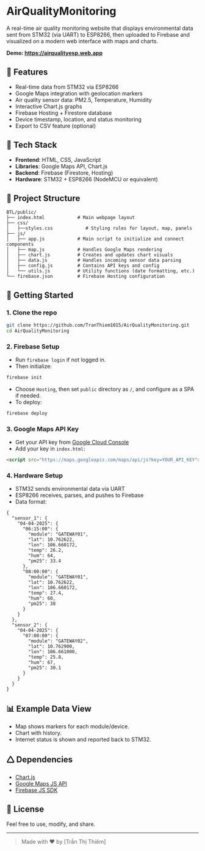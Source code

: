 # AirQualityMonitoring
A real-time air quality monitoring website that displays environmental data sent from STM32 (via UART) to ESP8266, then uploaded to Firebase and visualized on a modern web interface with maps and charts.

**Demo: https://airqualityesp.web.app**

## 📡 Features
- Real-time data from STM32 via ESP8266
- Google Maps integration with geolocation markers
- Air quality sensor data: PM2.5, Temperature, Humidity
- Interactive Chart.js graphs
- Firebase Hosting + Firestore database
- Device timestamp, location, and status monitoring
- Export to CSV feature (optional)

## 🧹 Tech Stack
- **Frontend**: HTML, CSS, JavaScript
- **Libraries**: Google Maps API, Chart.js
- **Backend**: Firebase (Firestore, Hosting)
- **Hardware**: STM32 + ESP8266 (NodeMCU or equivalent)

## 📁 Project Structure

```
BTL/public/
├── index.html            # Main webpage layout
├── css/
│   ├──styles.css            # Styling rules for layout, map, panels
├── js/
│   ├── app.js            # Main script to initialize and connect components
│   ├── map.js            # Handles Google Maps rendering
│   ├── chart.js          # Creates and updates chart visuals
│   ├── data.js           # Handles incoming sensor data parsing
│   ├── config.js         # Contains API keys and config
│   └── utils.js          # Utility functions (date formatting, etc.)
└── firebase.json         # Firebase Hosting configuration
```


## 🚀 Getting Started

### 1. Clone the repo

```bash
git clone https://github.com/TranThiem1015/AirQualityMonitoring.git
cd AirQualityMonitoring
```

### 2. Firebase Setup

- Run `firebase login` if not logged in.
- Then initialize:
```bash
firebase init
```
- Choose `Hosting`, then set `public` directory as `/`, and configure as a SPA if needed.
- To deploy:
```bash
firebase deploy
```

### 3. Google Maps API Key

- Get your API key from [Google Cloud Console](https://console.cloud.google.com/)
- Add your key in `index.html`:
```html
<script src="https://maps.googleapis.com/maps/api/js?key=YOUR_API_KEY"></script>
```

### 4. Hardware Setup

- STM32 sends environmental data via UART
- ESP8266 receives, parses, and pushes to Firebase
- Data format:
```
{
  "sensor_1": {
    "04-04-2025": {
      "06:15:00": {
        "module": "GATEWAY01",
        "lat": 10.762622,
        "lon": 106.660172,
        "temp": 26.2,
        "hum": 64,
        "pm25": 33.4
      },
      "08:00:00": {
        "module": "GATEWAY01",
        "lat": 10.762622,
        "lon": 106.660172,
        "temp": 27.4,
        "hum": 60,
        "pm25": 38
      }
    }
  },
  "sensor_2": {
    "04-04-2025": {
      "07:00:00": {
        "module": "GATEWAY02",
        "lat": 10.762900,
        "lon": 106.661000,
        "temp": 25.8,
        "hum": 67,
        "pm25": 30.1
      }
    }
  }
}

```

## 📊 Example Data View

- Map shows markers for each module/device.
- Chart with history.
- Internet status is shown and reported back to STM32.

## 🛆 Dependencies

- [Chart.js](https://www.chartjs.org/)
- [Google Maps JS API](https://developers.google.com/maps/documentation/javascript/overview)
- [Firebase JS SDK](https://firebase.google.com/)

## 📜 License

Feel free to use, modify, and share.

---

> Made with ❤️ by [Trần Thị Thiêm]

